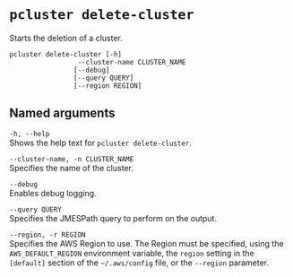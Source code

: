 # `pcluster delete-cluster`<a name="pcluster.delete-cluster-v3"></a>

Starts the deletion of a cluster\.

```
pcluster delete-cluster [-h] 
                 --cluster-name CLUSTER_NAME
                [--debug]
                [--query QUERY]
                [--region REGION]
```

## Named arguments<a name="pcluster-v3.delete-cluster.namedargs"></a>

`-h, --help`  
Shows the help text for `pcluster delete-cluster`\.

`--cluster-name, -n CLUSTER_NAME`  
Specifies the name of the cluster\.

`--debug`  
Enables debug logging\.

`--query QUERY`  
Specifies the JMESPath query to perform on the output\.

`--region, -r REGION`  
Specifies the AWS Region to use\. The Region must be specified, using the `AWS_DEFAULT_REGION` environment variable, the `region` setting in the `[default]` section of the `~/.aws/config` file, or the `--region` parameter\.